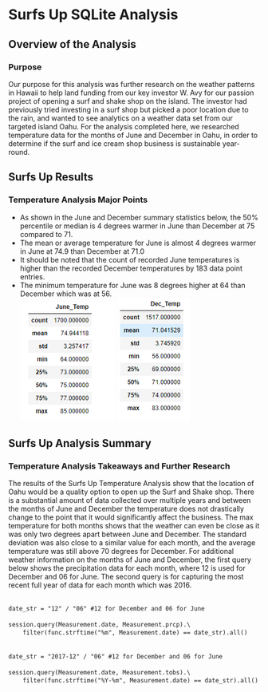 # Surfs Up SQLite Analysis

## Overview of the Analysis

### Purpose
Our purpose for this analysis was further research on the weather patterns in Hawaii to help land funding from our key investor W. Avy for our passion project of opening a surf and shake shop on the island. The investor had previously tried investing in a surf shop but picked a poor location due to the rain, and wanted to see analytics on a weather data set from our targeted island Oahu. For the analysis completed here, we researched temperature data for the months of June and December in Oahu, in order to determine if the surf and ice cream shop business is sustainable year-round.

## Surfs Up Results

### Temperature Analysis Major Points
- As shown in the June and December summary statistics below, the 50% percentile or median is 4 degrees warmer in June than December at 75 compared to 71.
- The mean or average temperature for June is almost 4 degrees warmer in June at 74.9 than December at 71.0 
- It should be noted that the count of recorded June temperatures is higher than the recorded December temperatures by 183 data point entries.
- The minimum temperature for June was 8 degrees higher at 64 than December which was at 56.  
![June Temp](Resources/June_Temp.png)
![Dec Temp](Resources/Dec_Temp.png)

## Surfs Up Analysis Summary

### Temperature Analysis Takeaways and Further Research
The results of the Surfs Up Temperature Analysis show that the location of Oahu would be a quality option to open up the Surf and Shake shop. There is a substantial amount of data collected over multiple years and between the months of June and December the temperature does not drastically change to the point that it would significantly affect the business. The max temperature for both months shows that the weather can even be close as it was only two degrees apart between June and December. The standard deviation was also close to a similar value for each month, and the average temperature was still above 70 degrees for December. For additional weather information on the months of June and December, the first query below shows the precipitation data for each month, where 12 is used for December and 06 for June. The second query is for capturing the most recent full year of data for each month which was 2016. 

```

date_str = "12" / "06" #12 for December and 06 for June

session.query(Measurement.date, Measurement.prcp).\
	filter(func.strftime("%m", Measurement.date) == date_str).all()


date_str = "2017-12" / "06" #12 for December and 06 for June

session.query(Measurement.date, Measurement.tobs).\
	filter(func.strftime("%Y-%m", Measurement.date) == date_str).all()

``` 
